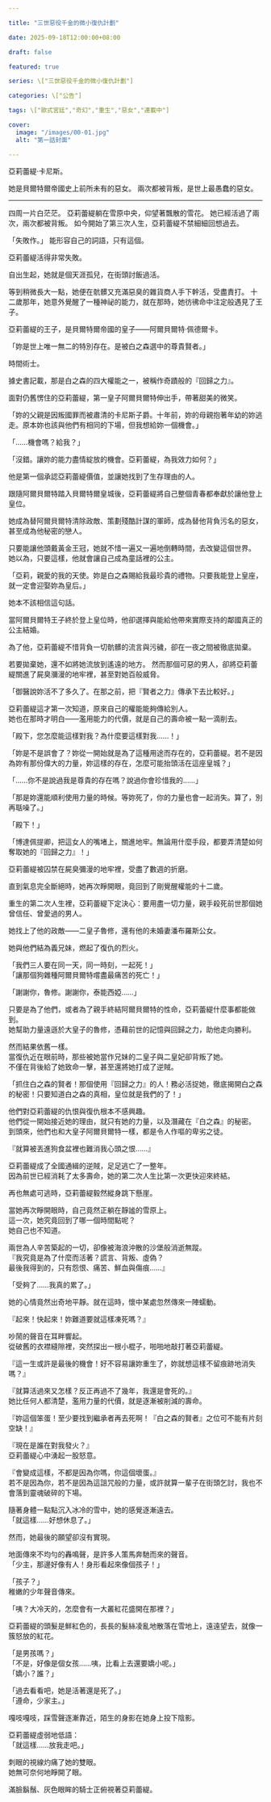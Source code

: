 ```yaml
---

title: "三世惡役千金的微小復仇計劃"

date: 2025-09-18T12:00:00+08:00

draft: false

featured: true

series: \["三世惡役千金的微小復仇計劃"]

categories: \["公告"]

tags: \["歐式宮廷","奇幻","重生","惡女","連載中"]

cover:
  image: "/images/00-01.jpg"
  alt: "第一話封面"

---
```



亞莉蕾緹·卡尼斯。

她是貝爾特爾帝國史上前所未有的惡女。
兩次都被背叛，是世上最愚蠢的惡女。

***

四周一片白茫茫。
亞莉蕾緹躺在雪原中央，仰望著飄散的雪花。
她已經活過了兩次，兩次都被背叛。
如今開始了第三次人生，亞莉蕾緹不禁細細回想過去。

「失敗作。」
能形容自己的詞語，只有這個。

亞莉蕾緹活得非常失敗。

自出生起，她就是個天涯孤兒，在街頭討飯過活。

等到稍微長大一點，她便在骯髒又充滿惡臭的雜貨商人手下幹活，受盡責打。
十二歲那年，她意外覺醒了一種神祕的能力，就在那時，她彷彿命中注定般遇見了王子。

亞莉蕾緹的王子，是貝爾特爾帝國的皇子——阿爾貝爾特·佩德爾卡。

「妳是世上唯一無二的特別存在。是被白之森選中的尊貴賢者。」

時間術士。

據史書記載，那是白之森的四大權能之一，被稱作奇蹟般的『回歸之力』。

面對仍舊愣住的亞莉蕾緹，第一皇子阿爾貝爾特伸出手，帶著甜美的微笑。

「妳的父親是因叛國罪而被肅清的卡尼斯子爵。十年前，妳的母親抱著年幼的妳逃走。原本妳也該與他們有相同的下場，但我想給妳一個機會。」

「……機會嗎？給我？」

「沒錯。讓妳的能力盡情綻放的機會。亞莉蕾緹，為我效力如何？」

他是第一個承認亞莉蕾緹價值，並讓她找到了生存理由的人。

跟隨阿爾貝爾特踏入貝爾特爾皇城後，亞莉蕾緹將自己整個青春都奉獻於讓他登上皇位。

她成為替阿爾貝爾特清除政敵、策劃殘酷計謀的軍師，成為替他背負污名的惡女，甚至成為他秘密的戀人。

只要能讓他頭戴黃金王冠，她就不惜一遍又一遍地倒轉時間，去改變這個世界。
她以為，只要這樣，他就會讓自己成為童話裡的公主。

「亞莉，親愛的我的天使。妳是白之森賜給我最珍貴的禮物。只要我能登上皇座，就一定會迎娶妳為皇后。」

她本不該相信這句話。

當阿爾貝爾特王子終於登上皇位時，他卻選擇與能給他帶來實際支持的鄰國真正的公主結婚。

為了他，亞莉蕾緹不惜背負一切骯髒的流言與污穢，卻在一夜之間被徹底拋棄。

若要拋棄她，還不如將她流放到遙遠的地方。
然而那個可惡的男人，卻將亞莉蕾緹關進了屍臭瀰漫的地牢裡，甚至對她百般威脅。

「御醫說妳活不了多久了。在那之前，把『賢者之力』傳承下去比較好。」

亞莉蕾緹這才第一次知道，原來自己的權能能夠傳給別人。  
她也在那時才明白——濫用能力的代價，就是自己的壽命被一點一滴削去。

「殿下，您怎麼能這樣對我？為什麼要這樣對我……！」

「妳是不是誤會了？妳從一開始就是為了這種用途而存在的，亞莉蕾緹。若不是因為妳有那份偉大的力量，妳這樣的存在，怎麼可能抬頭活在這座皇城？」

「……你不是說過我是尊貴的存在嗎？說過你會珍惜我的……」

「那是妳還能順利使用力量的時候。等妳死了，你的力量也會一起消失。算了，別再聒噪了。」

「殿下！」

「博達佩提卿，把這女人的嘴堵上，關進地牢。無論用什麼手段，都要弄清楚如何奪取她的『回歸之力』！」

亞莉蕾緹被囚禁在屍臭彌漫的地牢裡，受盡了數週的折磨。

直到氣息完全斷絕時，她再次睜開眼，竟回到了剛覺醒權能的十二歲。

重生的第二次人生裡，亞莉蕾緹下定決心：要用盡一切力量，親手殺死前世那個她曾信任、曾愛過的男人。

她找上了他的政敵——二皇子魯修，還有他的未婚妻潘布羅斯公女。

她與他們結為義兄妹，燃起了復仇的烈火。

「我們三人要在同一天，同一時刻，一起死！」  
「讓那個狗雜種阿爾貝爾特嚐盡最痛苦的死亡！」  

「謝謝你，魯修。謝謝你，泰能西婭……」

只要是為了他們，或者為了親手終結阿爾貝爾特的性命，亞莉蕾緹什麼事都能做到。  
她幫助力量遠遜於大皇子的魯修，憑藉前世的記憶與回歸之力，助他走向勝利。

然而結果依舊一樣。  
當復仇近在眼前時，那些被她當作兄妹的二皇子與二皇妃卻背叛了她。  
不僅在背後給了她致命一擊，甚至還將她打成了逆賊。  

「抓住白之森的賢者！那個使用『回歸之力』的人！務必活捉她，徹底揭開白之森的秘密！只要知道白之森的真相，皇位就是我們的了！」  

他們對亞莉蕾緹的仇恨與復仇根本不感興趣。  
他們從一開始接近她的理由，就只有她的力量，以及潛藏在『白之森』的秘密。  
到頭來，他們也和大皇子阿爾貝爾特一樣，都是令人作嘔的卑劣之徒。  

『就算被丟進狗食盆裡也難消我心頭之恨……』  

亞莉蕾緹成了全國通緝的逆賊，足足逃亡了一整年。  
因為前世已經消耗了太多壽命，她的第二次人生比第一次更快迎來終結。  

再也無處可逃時，亞莉蕾緹毅然縱身跳下懸崖。  

當她再次睜開眼時，自己竟然正躺在靜謐的雪原上。  
這一次，她究竟回到了哪一個時間點呢？  
她自己也不知道。  

兩世為人辛苦築起的一切，卻像被海浪沖散的沙堡般消逝無蹤。  
『我究竟是為了什麼而活著？謊言、背叛、虛偽？  
最後我得到的，只有怨恨、痛苦、鮮血與傷痕……』  

「受夠了……我真的累了。」  

她的心情竟然出奇地平靜。就在這時，懷中某處忽然傳來一陣蠕動。  

『起來！快起來！妳難道要就這樣凍死嗎？』  

吵鬧的聲音在耳畔響起。  
從破舊的衣襟縫隙裡，突然探出一根小棍子，啪啪地敲打著亞莉蕾緹。  

『這一生或許是最後的機會！好不容易讓妳重生了，妳就想這樣不留痕跡地消失嗎？』  

『就算活過來又怎樣？反正再過不了幾年，我還是會死的。』  
她比任何人都清楚，濫用力量的代價，就是逐漸被削減的壽命。  

『妳這個笨蛋！至少要找到繼承者再去死啊！『白之森的賢者』之位可不能有片刻空缺！』  

『現在是誰在對我發火？』  
亞莉蕾緹心中湧起一股怒意。  

『會變成這樣，不都是因為你嗎，你這個壞蛋。』  
若不是因為你，若不是因為這詛咒般的力量，或許就算一輩子在街頭乞討，我也不會落到靈魂破碎的下場。  

隨著身體一點點沉入冰冷的雪中，她的感覺逐漸遠去。  
「就這樣……好想休息了。」  

然而，她最後的願望卻沒有實現。  

地面傳來不均勻的轟鳴聲，是許多人策馬奔馳而來的聲音。  
「少主，那邊好像有人！身形看起來像個孩子！」  

「孩子？」  
稚嫩的少年聲音傳來。  

「咦？大冷天的，怎麼會有一大叢紅花盛開在那裡？」  

亞莉蕾緹的頭髮是鮮紅色的，長長的髮絲凌亂地散落在雪地上，遠遠望去，就像一簇怒放的紅花。  

「是男孩嗎？」  
「不是，好像是個女孩……咦，比看上去還要嬌小呢。」  
「嬌小？誰？」  

「過去看看吧，她是活著還是死了。」  
「遵命，少家主。」  

嘎吱嘎吱，踩雪聲逐漸靠近，陌生的身影在她身上投下陰影。  

亞莉蕾緹虛弱地低語：  
「就這樣……放我走吧。」  

刺眼的視線灼痛了她的雙眼。  
她無可奈何地睜開了眼。  

滿臉鬍鬚、灰色眼眸的騎士正俯視著亞莉蕾緹。  




